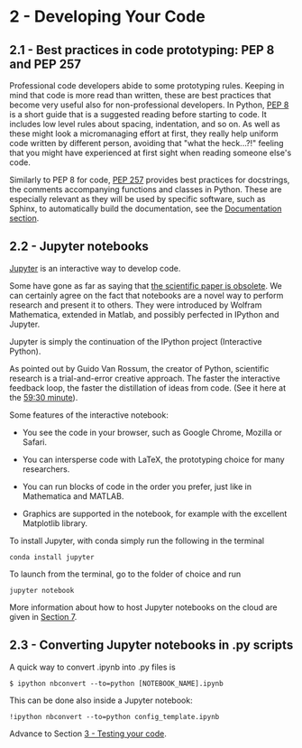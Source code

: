 # 2 - Developing Your Code

## 2.1 - Best practices in code prototyping: PEP 8 and PEP 257
Professional code developers abide to some prototyping rules. Keeping in mind that code is more read than written, these are best practices that become very useful also for non-professional developers.
In Python, [PEP 8](https://www.python.org/dev/peps/pep-0008/) is a short guide that is a suggested reading before starting to code. It includes low level rules about spacing, indentation, and so on. As well as these might look a micromanaging effort at first, they really help uniform code written by different person, avoiding that "what the heck...?!" feeling that you might have experienced at first sight when reading someone else's code.

Similarly to PEP 8 for code, [PEP 257](https://www.python.org/dev/peps/pep-0257/) provides best practices for docstrings, the comments accompanying functions and classes in Python. These are especially relevant as they will be used by specific software, such as Sphinx, to automatically build the documentation, see the [Documentation section](4-docs.md).

## 2.2 - Jupyter notebooks
[Jupyter](https://jupyter.org/) is an interactive way to develop code.

Some have gone as far as saying that [the scientific paper is obsolete](https://www.theatlantic.com/science/archive/2018/04/the-scientific-paper-is-obsolete/556676/). We can certainly agree on the fact that notebooks are a novel way to perform research and present it to others.
They were introduced by Wolfram Mathematica, extended in Matlab, and possibly perfected in IPython and Jupyter.

Jupyter is simply the continuation of the IPython project (Interactive Python).

As pointed out by Guido Van Rossum, the creator of Python, scientific research is a trial-and-error creative approach. The faster the interactive feedback loop, the faster the distillation of ideas from code. (See it here at the [59:30 minute](https://youtu.be/ghwaIiE3Nd8?t=3528)).

Some features of the interactive notebook:

- You see the code in your browser, such as Google Chrome, Mozilla or Safari.

- You can intersperse code with LaTeX, the prototyping choice for many researchers.

- You can run blocks of code in the order you prefer, just like in Mathematica and MATLAB.

- Graphics are supported in the notebook, for example with the excellent Matplotlib library.

To install Jupyter, with conda simply run the following in the terminal

`conda install jupyter`

To launch from the terminal, go to the folder of choice and run

`jupyter notebook`

More information about how to host Jupyter notebooks on the cloud are given in [Section 7](7-host.md).

## 2.3 - Converting Jupyter notebooks in .py scripts

A quick way to convert .ipynb into .py files is

`$ ipython nbconvert --to=python [NOTEBOOK_NAME].ipynb`

This can be done also inside a Jupyter notebook:

`!ipython nbconvert --to=python config_template.ipynb`


Advance to Section [3 - Testing your code](3-test.md).
